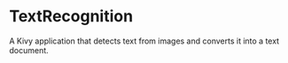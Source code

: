 # TextRecognition
A Kivy application that detects text from images and converts it into a text document.
